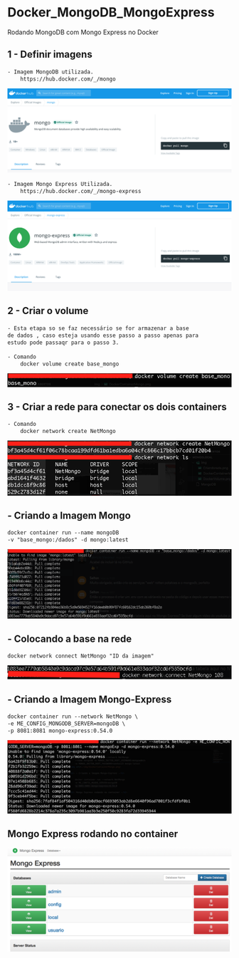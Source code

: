 # Docker_MongoDB_MongoExpress
Rodando MongoDB com Mongo Express no Docker


<h2> 1 - Definir imagens </h2>

    - Imagem MongoDB utilizada.
        https://hub.docker.com/_/mongo

<img src=./img/PaginaDockerMongo.png>
    
    - Imagem Mongo Express Utilizada.
        https://hub.docker.com/_/mongo-express

<img src=./img/PaginaDockerMongoExpress.png>

<h2> 2 - Criar o volume </h2>

    - Esta etapa so se faz necessário se for armazenar a base
    de dados , caso esteja usando esse passo a passo apenas para
    estudo pode passaqr para o passo 3.

    - Comando
        docker volume create base_mongo
<img src=./img/DockerVolume.png>

<h2> 3 - Criar a rede para conectar os dois containers </h2>
    
    - Comando
        docker network create NetMongo
<img src=./img/DockerNetwork.png>

<h2> - Criando a Imagem Mongo </h2>

    docker container run --name mongoDB 
    -v "base_mongo:/dados" -d mongo:latest

<img src=./img/DockeContainerMongoDB.png>

<h2> - Colocando a base na rede </h2>

    docker network connect NetMongo "ID da imagem"

<img src=./img/DockerNetworkMongo.png>

<h2> - Criando a Imagem Mongo-Express </h2>

    docker container run --network NetMongo \
    -e ME_CONFIG_MONGODB_SERVER=mongoDB \
    -p 8081:8081 mongo-express:0.54.0

<img src=./img/DockerContainerMongoExpress.png>

<h2> Mongo Express rodando no container </h2>

<img src=./img/Dashborad.png>

    